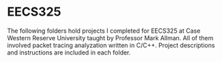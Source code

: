 # EECS325

The following folders hold projects I completed for EECS325 at Case Western Reserve University taught by Professor Mark Allman.  All of them involved packet tracing analyzation written in C/C++. Project descriptions and instructions are included in each folder.
